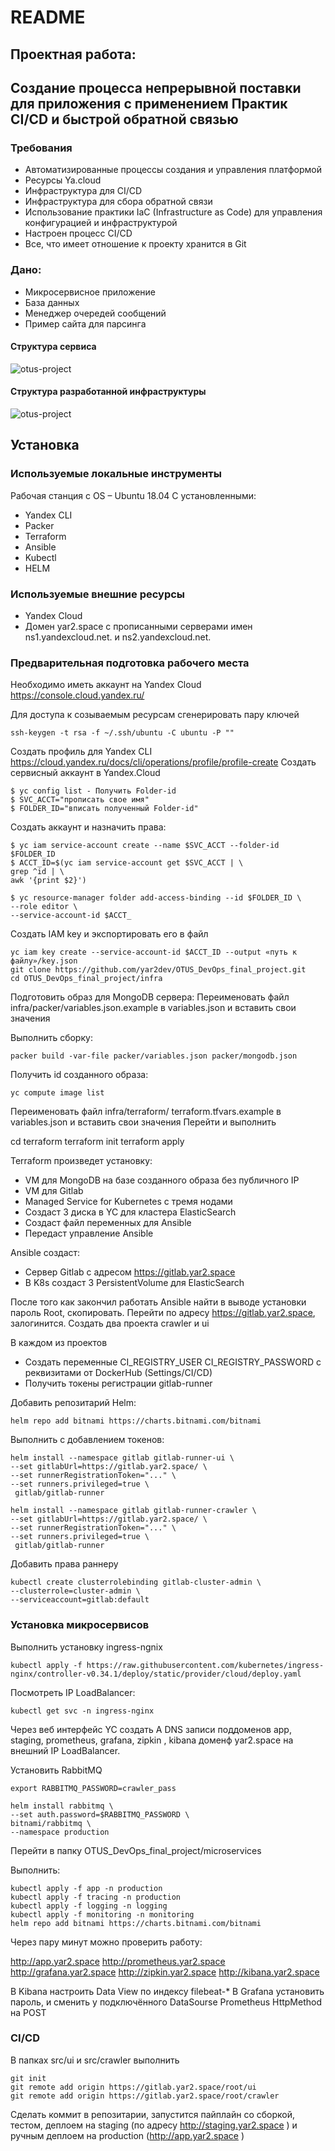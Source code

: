 # README #



## Проектная работа:
## Создание процесса непрерывной поставки для приложения с применением Практик CI/CD и быстрой обратной связью ##

### Требования ###
* Автоматизированные процессы создания и управления платформой
* Ресурсы Ya.cloud
* Инфраструктура для CI/CD
* Инфраструктура для сбора обратной связи
* Использование практики IaC (Infrastructure as Code) для управления
конфигурацией и инфраструктурой
* Настроен процесс CI/CD
* Все, что имеет отношение к проекту хранится в Git

### Дано: 
* Микросервисное приложение
* База данных
* Менеджер очередей сообщений
* Пример сайта для парсинга
#### Структура сервиса ####
![otus-project](https://github.com/yar2dev/imgs/blob/main/search_engine.jpg?raw=true)

#### Структура разработанной инфраструктуры ####
![otus-project](https://github.com/yar2dev/imgs/blob/main/otus_project.jpg?raw=true)



## Установка ##
### Используемые локальные инструменты

Рабочая станция с OS – Ubuntu 18.04
С установленными:

* Yandex CLI
* Packer
* Terraform
* Ansible
* Kubectl
* HELM

### Используемые внешние ресурсы

* Yandex Cloud
* Домен yar2.space с прописанными серверами имен ns1.yandexcloud.net. и ns2.yandexcloud.net.

### Предварительная подготовка рабочего места

Необходимо иметь аккаунт на Yandex Cloud https://console.cloud.yandex.ru/

Для доступа к созываемым ресурсам сгенерировать пару ключей

> 
    ssh-keygen -t rsa -f ~/.ssh/ubuntu -C ubuntu -P ""

Создать профиль для  Yandex  CLI https://cloud.yandex.ru/docs/cli/operations/profile/profile-create
Создать сервисный аккаунт в Yandex.Cloud

> 
    $ yc config list - Получить Folder-id
    $ SVC_ACCT="прописать свое имя"
    $ FOLDER_ID="вписать полученный Folder-id" 
 
Создать аккаунт и назначить права:

>
    $ yc iam service-account create --name $SVC_ACCT --folder-id $FOLDER_ID
    $ ACCT_ID=$(yc iam service-account get $SVC_ACCT | \
    grep ^id | \
    awk '{print $2}') 
 
> 
    $ yc resource-manager folder add-access-binding --id $FOLDER_ID \
    --role editor \ 
    --service-account-id $ACCT_

Создать IAM key и экспортировать его в файл

> 
    yc iam key create --service-account-id $ACCT_ID --output «путь к файлу»/key.json
    git clone https://github.com/yar2dev/OTUS_DevOps_final_project.git
    cd OTUS_DevOps_final_project/infra

Подготовить образ для MongoDB сервера:
Переименовать файл infra/packer/variables.json.example в variables.json и вставить свои значения

Выполнить сборку:
> 
    packer build -var-file packer/variables.json packer/mongodb.json

Получить id созданного образа:
> 
    yc compute image list

Переименовать файл infra/terraform/ terraform.tfvars.example в variables.json и вставить свои значения
Перейти и выполнить
>
  cd terraform
  terraform init
  terraform apply

Terraform произведет установку:
* VM для  MongoDB на базе созданного образа без публичного IP
* VM для  Gitlab 
* Managed Service for Kubernetes с тремя нодами
* Создаст 3 диска в YC для кластера ElasticSearch
* Создаст файл переменных для Ansible
* Передаст управление Ansible

Ansible создаст:
* Сервер Gitlab с адресом https://gitlab.yar2.space 
* В K8s создаст 3 PersistentVolume для ElasticSearch

После того как закончил работать Ansible найти в выводе установки пароль Root, скопировать.
Перейти по адресу https://gitlab.yar2.space, залогинится.
Создать два проекта crawler и ui

В каждом из проектов 
* Создать переменные СI_REGISTRY_USER CI_REGISTRY_PASSWORD с реквизитами от DockerHub (Settings/CI/CD)
* Получить токены регистрации gitlab-runner 

Добавить репозитарий Helm:
>
    helm repo add bitnami https://charts.bitnami.com/bitnami

Выполнить с добавлением токенов:
>
    helm install --namespace gitlab gitlab-runner-ui \
    --set gitlabUrl=https://gitlab.yar2.space/ \
    --set runnerRegistrationToken="..." \
    --set runners.privileged=true \
     gitlab/gitlab-runner

>
    helm install --namespace gitlab gitlab-runner-crawler \
    --set gitlabUrl=https://gitlab.yar2.space/ \
    --set runnerRegistrationToken="..." \
    --set runners.privileged=true \
     gitlab/gitlab-runner

Добавить права раннеру
>
    kubectl create clusterrolebinding gitlab-cluster-admin \
    --clusterrole=cluster-admin \
    --serviceaccount=gitlab:default

### Установка микросервисов

Выполнить установку ingress-ngnix
>
    kubectl apply -f https://raw.githubusercontent.com/kubernetes/ingress-nginx/controller-v0.34.1/deploy/static/provider/cloud/deploy.yaml

Посмотреть IP LoadBalancer:
>
    kubectl get svc -n ingress-nginx

Через веб интерфейс YC создать А DNS записи поддоменов app, staging, prometheus,  grafana, zipkin , kibana  доменф yar2.space на внешний IP LoadBalancer.

Установить RabbitMQ
>
    export RABBITMQ_PASSWORD=crawler_pass
>
    helm install rabbitmq \
    --set auth.password=$RABBITMQ_PASSWORD \
    bitnami/rabbitmq \
    --namespace production

Перейти в папку 
OTUS_DevOps_final_project/microservices

Выполнить:
>
    kubectl apply -f app -n production
    kubectl apply -f tracing -n production
    kubectl apply -f logging -n logging
    kubectl apply -f monitoring -n monitoring
    helm repo add bitnami https://charts.bitnami.com/bitnami

Через пару минут можно проверить работу:

http://app.yar2.space
http://prometheus.yar2.space
http://grafana.yar2.space
http://zipkin.yar2.space
http://kibana.yar2.space

В Kibana настроить Data View по индексу  filebeat-*
В Grafana установить пароль, и сменить у подключённого DataSourse Prometheus HttpMethod на POST

### CI/CD
В папках src/ui и src/crawler выполнить 
>
    git init
    git remote add origin https://gitlab.yar2.space/root/ui
    git remote add origin https://gitlab.yar2.space/root/crawler

Сделать коммит в репозитарии, запустится пайплайн со сборкой, тестом, деплоем на staging (по адресу http://staging.yar2.space ) и ручным деплоем на production (http://app.yar2.space )
